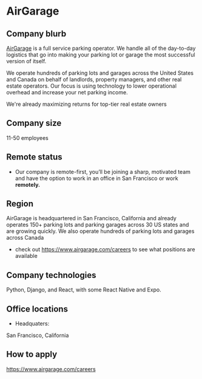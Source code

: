 # AirGarage

## Company blurb
[AirGarage](https://www.airgarage.com/) is a full service parking operator. We handle all of the day-to-day logistics that go into making your parking lot or garage the most successful version of itself.

We operate hundreds of parking lots and garages across the United States and Canada on behalf of landlords, property managers, and other real estate operators. Our focus is using technology to lower operational overhead and increase your net parking income.

We're already maximizing returns for top-tier real estate owners
## Company size
11-50 employees
## Remote status
* Our company is remote-first, you’ll be joining a sharp, motivated team and have the option to work in an office in San Francisco or work **remotely.**

## Region
AirGarage is headquartered in San Francisco, California and already operates 150+ parking lots and parking garages across 30 US states and are growing quickly. We also operate hundreds of parking lots and garages across Canada
* check out https://www.airgarage.com/careers to see what positions are available

## Company technologies
Python, Django, and React, with some React Native and Expo.

## Office locations
* Headquaters:

San Francisco, California

## How to apply
https://www.airgarage.com/careers 
